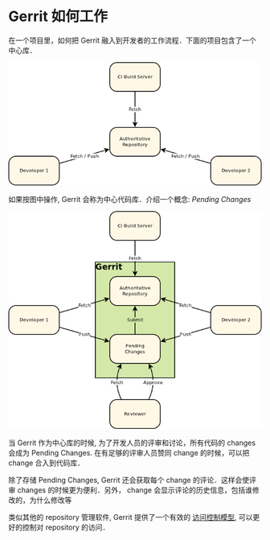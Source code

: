 # Gerrit 如何工作

在一个项目里，如何把 Gerrit 融入到开发者的工作流程．下面的项目包含了一个中心库．

![Central Source Repository](images/intro-quick-central-repo.png)

如果按图中操作, Gerrit 会称为中心代码库．介绍一个概念:  _Pending Changes_

![Gerrit as the Central Repository](images/intro-quick-central-gerrit.png)

当 Gerrit 作为中心库的时候, 为了开发人员的评审和讨论，所有代码的 changes 会成为 Pending Changes. 在有足够的评审人员赞同 change 的时候，可以把 change 合入到代码库．

除了存储 Pending Changes, Gerrit 还会获取每个 change 的评论．这样会使评审 changes 的时候更为便利．另外， change 会显示评论的历史信息，包括谁修改的，为什么修改等

类似其他的 repository 管理软件, Gerrit 提供了一个有效的 [访问控制模型](access-control.md), 可以更好的控制对 repository 的访问．

